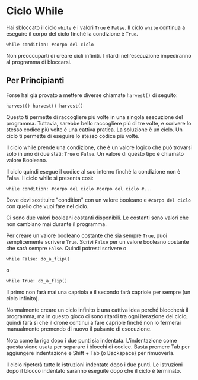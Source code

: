 # Ciclo While
Hai sbloccato il ciclo `while` e i valori `True` e `False`. Il ciclo `while` continua a eseguire il corpo del ciclo finché la condizione è `True`.

`while condition:
	#corpo del ciclo`

Non preoccuparti di creare cicli infiniti. I ritardi nell'esecuzione impediranno al programma di bloccarsi.

## Per Principianti
Forse hai già provato a mettere diverse chiamate `harvest()` di seguito:

`harvest()
harvest()
harvest()`

Questo ti permette di raccogliere più volte in una singola esecuzione del programma. 
Tuttavia, sarebbe bello raccogliere più di tre volte, e scrivere lo stesso codice più volte è una cattiva pratica. 
La soluzione è un ciclo. 
Un ciclo ti permette di eseguire lo stesso codice più volte.

Il ciclo while prende una condizione, che è un valore logico che può trovarsi solo in uno di due stati: `True` o `False`. 
Un valore di questo tipo è chiamato valore Booleano.

Il ciclo quindi esegue il codice al suo interno finché la condizione non è Falsa.
Il ciclo while si presenta così:

`while condition:
	#corpo del ciclo
	#corpo del ciclo
	#...`
	
Dove devi sostituire "condition" con un valore booleano e `#corpo del ciclo` con quello che vuoi fare nel ciclo.

Ci sono due valori booleani costanti disponibili. Le costanti sono valori che non cambiano mai durante il programma.

Per creare un valore booleano costante che sia sempre `True`, puoi semplicemente scrivere `True`. Scrivi `False` per un valore booleano costante che sarà sempre `False`.
Quindi potresti scrivere o


`while False:
	do_a_flip()`

o

`while True:
	do_a_flip()`

Il primo non farà mai una capriola e il secondo farà capriole per sempre (un ciclo infinito). 

Normalmente creare un ciclo infinito è una cattiva idea perché bloccherà il programma, ma in questo gioco ci sono ritardi tra ogni iterazione del ciclo, quindi farà sì che il drone continui a fare capriole finché non lo fermerai manualmente premendo di nuovo il pulsante di esecuzione.

Nota come la riga dopo i due punti sia indentata. L'indentazione come questa viene usata per separare i blocchi di codice.
Basta premere Tab per aggiungere indentazione e Shift + Tab (o Backspace) per rimuoverla.

Il ciclo ripeterà tutte le istruzioni indentate dopo i due punti.
Le istruzioni dopo il blocco indentato saranno eseguite dopo che il ciclo è terminato.
